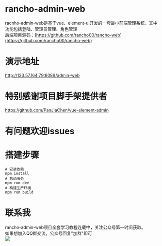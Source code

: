 # rancho-admin-web
racnho-admin-web是基于vue、element-ui开发的一套最小前端管理系统，其中功能包括登陆、管理员管理、角色管理<br>
后端项目源码：[https://github.com/rancho00/rancho-web](https://github.com/rancho00/rancho-web)
# 演示地址
  http://123.57.164.79:8089/admin-web
# 特别感谢项目脚手架提供者
  https://github.com/PanJiaChen/vue-element-admin
# 有问题欢迎issues
# 搭建步骤
    # 安装依赖
    npm install
    # 启动服务
    npm run dev
    # 构建生产环境
    npm run build
# 联系我
  rancho-admin-web项目全套学习教程连载中，关注公众号第一时间获取。<br>
  如果想加入QQ群交流，公众号回复"加群"即可<br>
  ![](https://github.com/rancho00/rancho-web/blob/master/document/8cm.jpg)
